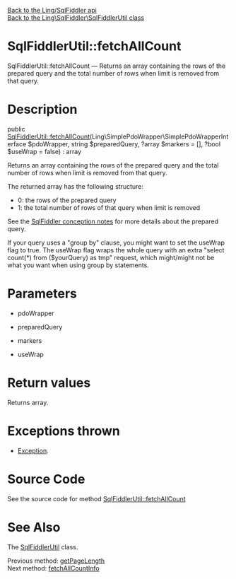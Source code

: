 [Back to the Ling/SqlFiddler api](https://github.com/lingtalfi/SqlFiddler/blob/master/doc/api/Ling/SqlFiddler.md)<br>
[Back to the Ling\SqlFiddler\SqlFiddlerUtil class](https://github.com/lingtalfi/SqlFiddler/blob/master/doc/api/Ling/SqlFiddler/SqlFiddlerUtil.md)


SqlFiddlerUtil::fetchAllCount
================



SqlFiddlerUtil::fetchAllCount — Returns an array containing the rows of the prepared query and the total number of rows when limit is removed from that query.




Description
================


public [SqlFiddlerUtil::fetchAllCount](https://github.com/lingtalfi/SqlFiddler/blob/master/doc/api/Ling/SqlFiddler/SqlFiddlerUtil/fetchAllCount.md)(Ling\SimplePdoWrapper\SimplePdoWrapperInterface $pdoWrapper, string $preparedQuery, ?array $markers = [], ?bool $useWrap = false) : array




Returns an array containing the rows of the prepared query and the total number of rows when limit is removed from that query.

The returned array has the following structure:

- 0: the rows of the prepared query
- 1: the total number of rows of that query when limit is removed

See the [SqlFiddler conception notes](https://github.com/lingtalfi/SqlFiddler/blob/master/doc/pages/conception-notes.md) for more details about the prepared query.

If your query uses a "group by" clause, you might want to set the useWrap flag to true.
The useWrap flag wraps the whole query with an extra "select count(*) from ($yourQuery) as tmp" request,
which might/might not be what you want when using group by statements.




Parameters
================


- pdoWrapper

    

- preparedQuery

    

- markers

    

- useWrap

    


Return values
================

Returns array.


Exceptions thrown
================

- [Exception](http://php.net/manual/en/class.exception.php).&nbsp;







Source Code
===========
See the source code for method [SqlFiddlerUtil::fetchAllCount](https://github.com/lingtalfi/SqlFiddler/blob/master/SqlFiddlerUtil.php#L288-L312)


See Also
================

The [SqlFiddlerUtil](https://github.com/lingtalfi/SqlFiddler/blob/master/doc/api/Ling/SqlFiddler/SqlFiddlerUtil.md) class.

Previous method: [getPageLength](https://github.com/lingtalfi/SqlFiddler/blob/master/doc/api/Ling/SqlFiddler/SqlFiddlerUtil/getPageLength.md)<br>Next method: [fetchAllCountInfo](https://github.com/lingtalfi/SqlFiddler/blob/master/doc/api/Ling/SqlFiddler/SqlFiddlerUtil/fetchAllCountInfo.md)<br>

